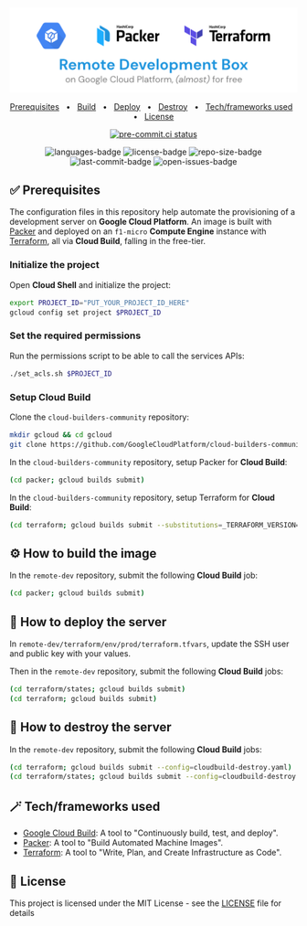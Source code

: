 <div align="center">
  <img width="512" src="https://raw.githubusercontent.com/2n3g5c9/remote-dev/master/img/banner.png" alt="remote-dev">
</div>

<p align="center">
    <a href="#-prerequisites">Prerequisites</a>
    &nbsp; • &nbsp;
    <a href="#%EF%B8%8F-how-to-build-the-image">Build</a>
    &nbsp; • &nbsp;
    <a href="#-how-to-deploy-the-server">Deploy</a>
    &nbsp; • &nbsp;
    <a href="#-how-to-destroy-the-server">Destroy</a>
    &nbsp; • &nbsp;
    <a href="#-techframeworks-used">Tech/frameworks used</a>
    &nbsp; • &nbsp;
    <a href="#-license">License</a>
</p>

<p align="center">
    <a href="https://results.pre-commit.ci/latest/github/2n3g5c9/remote-dev/master" aria-label="pre-commit.ci details" target="_blank" rel="noopener noreferrer">
        <img src="https://results.pre-commit.ci/badge/github/2n3g5c9/remote-dev/master.svg" alt="pre-commit.ci status"/>
    </a>
</p>

<p align="center">
    <img src="https://img.shields.io/github/languages/count/2n3g5c9/remote-dev.svg?style=flat" alt="languages-badge"/>
    <img src="https://img.shields.io/github/license/2n3g5c9/remote-dev" alt="license-badge">
    <img src="https://img.shields.io/github/repo-size/2n3g5c9/remote-dev" alt="repo-size-badge">
    <img src="https://img.shields.io/github/last-commit/2n3g5c9/remote-dev" alt="last-commit-badge">
    <img src="https://img.shields.io/github/issues-raw/2n3g5c9/remote-dev" alt="open-issues-badge">
</p>

## ✅ Prerequisites

The configuration files in this repository help automate the provisioning of a development server on **Google Cloud Platform**. An image is built with [Packer](https://packer.io/) and deployed on an `f1-micro` **Compute Engine** instance with [Terraform](https://www.terraform.io/), all via **Cloud Build**, falling in the free-tier.

### Initialize the project

Open **Cloud Shell** and initialize the project:

```bash
export PROJECT_ID="PUT_YOUR_PROJECT_ID_HERE"
gcloud config set project $PROJECT_ID
```

### Set the required permissions

Run the permissions script to be able to call the services APIs:

```bash
./set_acls.sh $PROJECT_ID
```

### Setup Cloud Build

Clone the `cloud-builders-community` repository:

```bash
mkdir gcloud && cd gcloud
git clone https://github.com/GoogleCloudPlatform/cloud-builders-community.git && cd cloud-builders-community
```

In the `cloud-builders-community` repository, setup Packer for **Cloud Build**:

```bash
(cd packer; gcloud builds submit)
```

In the `cloud-builders-community` repository, setup Terraform for **Cloud Build**:

```bash
(cd terraform; gcloud builds submit --substitutions=_TERRAFORM_VERSION="0.15.3",_TERRAFORM_VERSION_SHA256SUM="5ce5834fd74e3368ad7bdaac847f973e66e61acae469ee86b88da4c6d9f933d4")
```

## ⚙️ How to build the image

In the `remote-dev` repository, submit the following **Cloud Build** job:

```bash
(cd packer; gcloud builds submit)
```

## 🚀 How to deploy the server

In `remote-dev/terraform/env/prod/terraform.tfvars`, update the SSH user and public key with your values.

Then in the `remote-dev` repository, submit the following **Cloud Build** jobs:

```bash
(cd terraform/states; gcloud builds submit)
(cd terraform; gcloud builds submit)
```

## 🧨 How to destroy the server

In the `remote-dev` repository, submit the following **Cloud Build** jobs:

```bash
(cd terraform; gcloud builds submit --config=cloudbuild-destroy.yaml)
(cd terraform/states; gcloud builds submit --config=cloudbuild-destroy.yaml)
```

## 🪄 Tech/frameworks used

- [Google Cloud Build](https://cloud.google.com/cloud-build): A tool to "Continuously build, test, and deploy".
- [Packer](https://www.packer.io): A tool to "Build Automated Machine Images".
- [Terraform](https://www.terraform.io): A tool to "Write, Plan, and Create Infrastructure as Code".

## 📃 License

This project is licensed under the MIT License - see the [LICENSE](LICENSE) file for details
